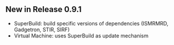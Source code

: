 ## New in Release 0.9.1

- SuperBuild: build specific versions of dependencies (ISMRMRD, Gadgetron, STIR, SIRF)
- Virtual Machine: uses SuperBuild as update mechanism
